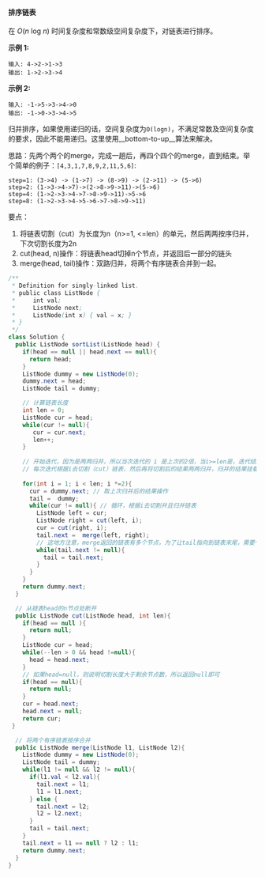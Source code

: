 #### 排序链表

在 *O*(*n* log *n*) 时间复杂度和常数级空间复杂度下，对链表进行排序。

**示例 1:**

```
输入: 4->2->1->3
输出: 1->2->3->4
```

**示例 2:**

```
输入: -1->5->3->4->0
输出: -1->0->3->4->5
```

归并排序，如果使用递归的话，空间复杂度为`O(logn)`，不满足常数及空间复杂度的要求，因此不能用递归。这里使用__bottom-to-up__算法来解决。

思路：先两个两个的merge，完成一趟后，再四个四个的merge，直到结束。举个简单的例子：`[4,3,1,7,8,9,2,11,5,6]`:

```
step=1: (3->4) -> (1->7) -> (8->9) -> (2->11) -> (5->6)
step=2: (1->3->4->7)->(2->8->9->11)->(5->6)
step=4: (1->2->3->4->7->8->9->11)->5->6
step=8: (1->2->3->4->5->6->7->8->9->11)
```

要点：
1. 将链表切割（cut）为长度为n（n>=1, <=len）的单元，然后两两按序归并，下次切割长度为2n
2. cut(head, n)操作：将链表head切掉n个节点，并返回后一部分的链头
3. merge(head, tail)操作：双路归并，将两个有序链表合并到一起。

```java
/**
 * Definition for singly-linked list.
 * public class ListNode {
 *     int val;
 *     ListNode next;
 *     ListNode(int x) { val = x; }
 * }
 */
class Solution {
  public ListNode sortList(ListNode head) {
    if(head == null || head.next == null){
      return head;
    }
    ListNode dummy = new ListNode(0);
    dummy.next = head;
    ListNode tail = dummy;

    // 计算链表长度
    int len = 0;
    ListNode cur = head;
    while(cur != null){
       cur = cur.next;
       len++;
    }
    
    // 开始迭代，因为是两两归并，所以当次迭代的 i 是上次的2倍，当i>=len是，迭代结束
    // 每次迭代根据i去切割（cut）链表，然后再将切割后的结果两两归并，归并的结果挂载到tail.next上
    
    for(int i = 1; i < len; i *=2){
      cur = dummy.next; // 取上次归并后的结果操作
      tail =  dummy;
      while(cur != null){ // 循环，根据i去切割并且归并链表
        ListNode left = cur;
        ListNode right = cut(left, i);
        cur = cut(right, i);
        tail.next =  merge(left, right);
        // 这地方注意，merge返回的链表有多个节点，为了让tail指向到链表末尾，需要个循环
        while(tail.next != null){
          tail = tail.next;
        }
      }
    }
    return dummy.next;
  }

  // 从链表head的n节点处断开
  public ListNode cut(ListNode head, int len){
    if(head == null ){
      return null;
    }
    ListNode cur = head;
    while(--len > 0 && head !=null){
      head = head.next;
    }
    // 如果head=null，则说明切割长度大于剩余节点数，所以返回null即可
    if(head == null){
      return null;
    }
    cur = head.next;
    head.next = null;
    return cur;
 }

  // 将两个有序链表按序合并
  public ListNode merge(ListNode l1, ListNode l2){
    ListNode dummy = new ListNode(0);
    ListNode tail = dummy;
    while(l1 != null && l2 != null){
      if(l1.val < l2.val){
        tail.next = l1;
        l1 = l1.next;
      } else {
        tail.next = l2;
        l2 = l2.next;
      }
      tail = tail.next;
    }
    tail.next = l1 == null ? l2 : l1;
    return dummy.next;
  }
}
```



